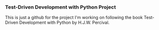 ### Test-Driven Development with Python Project

This is just a github for the project I'm working on following the book
Test-Driven Development with Python by H.J.W. Percival.
